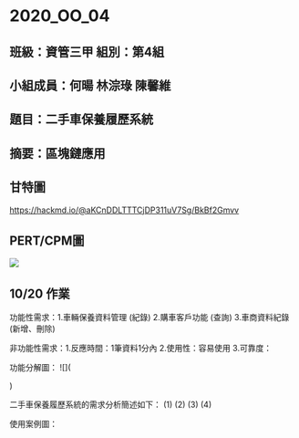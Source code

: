 # 2020_OO_04

## 班級：資管三甲  組別：第4組

## 小組成員：何暘 林淙琭 陳馨維

## 題目：二手車保養履歷系統

## 摘要：區塊鏈應用


## 甘特圖

<https://hackmd.io/@aKCnDDLTTTCjDP311uV7Sg/BkBf2Gmvv>

## PERT/CPM圖
![](https://i.imgur.com/MCCJTYz.jpg)


## 10/20 作業

功能性需求：1.車輛保養資料管理 (紀錄)
           2.購車客戶功能 (查詢)
           3.車商資料紀錄 (新增、刪除)

非功能性需求：1.反應時間：1筆資料1分內
             2.使用性：容易使用
             3.可靠度：
             
功能分解圖：
![](<blockquote class="imgur-embed-pub" lang="en" data-id="a/B1ynrFu" data-context="false" ><a href="//imgur.com/a/B1ynrFu"></a></blockquote><script async src="//s.imgur.com/min/embed.js" charset="utf-8"></script>)

二手車保養履歷系統的需求分析簡述如下：
(1)
(2)
(3)
(4)

使用案例圖：
